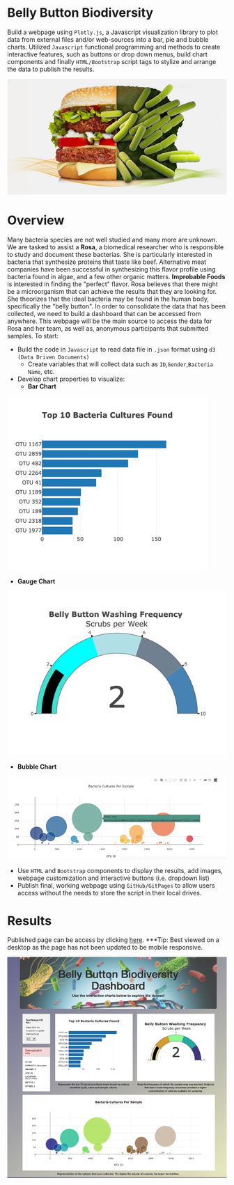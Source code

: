 # Belly Button Biodiversity

Build a webpage using `Plotly.js`, a Javascript visualization library to plot data from external files and/or web-sources into a bar, pie and bubble charts. Utilized `Javascript` functional programming and methods to create interactive features, such as buttons or drop down menus, build chart components and finally `HTML/Bootstrap` script tags to stylize and arrange the data to publish the results.

![openingimage](https://github.com/amylio/BellyButtonBiodiversity/blob/main/Images/pathogen-overview-image.jpg)

# Overview

Many bacteria species are not well studied and many more are unknown. We are tasked to assist a **Rosa**, a biomedical researcher who is responsible to study and document these bacterias.  She is particularly interested in bacteria that synthesize proteins that taste like beef. Alternative meat companies have been successful in synthesizing this flavor profile using bacteria found in algae, and a few other organic matters. **Improbable Foods** is interested in finding the "perfect" flavor. Rosa believes that there might be a microorganism that can achieve the results that they are looking for. She theorizes that the ideal bacteria may be found in the human body, specifically the "belly button". In order to consolidate the data that has been collected, we need to build a dashboard that can be accessed from anywhere. This webpage will be the main source to access the data for Rosa and her team, as well as, anonymous participants that submitted samples. To start:

* Build the code in `Javascript` to read data file in `.json` format using `d3 (Data Driven Documents)`
  * Create variables that will collect data such as `ID`,`Gender`,`Bacteria Name`, etc.
* Develop chart properties to visualize:
  * **Bar Chart**
  
![barchart](https://github.com/amylio/BellyButtonBiodiversity/blob/main/Images/newplot.png)
 
  * **Gauge Chart**
 
![gauge](https://github.com/amylio/BellyButtonBiodiversity/blob/main/Images/Gauge.png)
 
  * **Bubble Chart**
 
![bubble](https://github.com/amylio/BellyButtonBiodiversity/blob/main/Images/bubblechart.png)
 
* Use `HTML` and `Bootstrap` components to display the results, add images, webpage customization and interactive buttons (i.e. dropdown list)
* Publish final, working webpage using `GitHub/GitPages` to allow users access without the needs to store the script in their local drives.

# Results

Published page can be access by clicking [here](https://amylio.github.io/BellyButtonBiodiversity/). 
***Tip: Best viewed on a desktop as the page has not been updated to be mobile responsive.

![final](https://github.com/amylio/BellyButtonBiodiversity/blob/main/Images/Finalwebpage.png)



